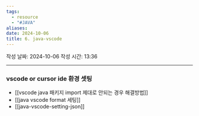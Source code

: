 ```yaml
---
tags:
  - resource
  - "#JAVA"
aliases: 
date: 2024-10-06
title: 6. java-vscode
---
```


작성 날짜: 2024-10-06
작성 시간: 13:36


---

### vscode or cursor ide 환경 셋팅

- [[vscode java 패키지 import 제대로 안되는 경우 해결방법]]
-  [[java vscode format 세팅]]
- [[java-vscode-setting-json]]